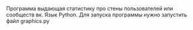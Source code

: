 Программа выдающая статистику про стены пользователей или сообществ вк. Язык Python. 
Для запуска программы нужно запустить файл graphics.py
